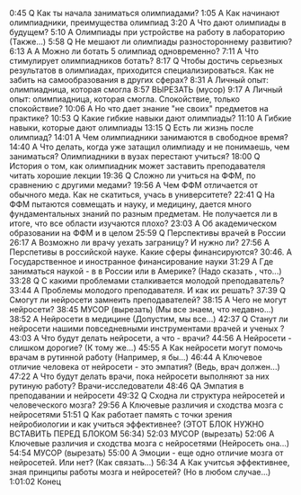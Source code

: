 0:45 Q Как ты начала заниматься олимпиадами?
1:05 A Как начинают олимпиадники, преимущества олимпиад
3:20 A Что дают олимпиады в будущем?
5:10 A Олимпиады при устройстве на работу в лабораторию (Также...)
5:58 Q Не мешают ли олимпиады разностороннему развитию?
6:13 A A Можно ли ботать 5 олимпиад одновременно?
7:11 A Что стимулирует олимпиадников ботать?
8:17 Q Чтобы достичь серьезных результатов в олимпиадах, приходится специализироваться. Как не забить на самообразования в других сферах?
8:31 A Личный опыт: олимпиадница, которая смогла
8:57 ВЫРЕЗАТЬ (мусор)
9:17 A Личный опыт: олимпиадница, которая смогла. Спокойствие, только спокойствие?
10:06 A Но что дает знание "не своих" предметов на практике?
10:53 Q Какие гибкие навыки дают олимпиады?
11:10 A Гибкие навыки, которые дают олимпиады
13:15 Q Есть ли жизнь после олимпиад?
14:01 A Чем олимпиадники занимаются в свободное время?
14:40 A Что делать, когда уже затащил олимпиаду и не понимаешь, чем заниматься? Олимпиадники в вузах перестают учиться?
18:00 Q История о том, как олимпиадник может заставить преподавателя читать хорошие лекции
19:36 Q Сложно ли учиться на ФФМ, по сравнению с другими медами?
19:56 A Чем ФФМ отличается от обычного меда. Как не скатиться, учась в университете?
22:41 Q На ФФМ пытаются совмещать и науку, и медицину, дается много фундаментальных знаний по разным предметам. Не получается ли в итоге, что все области изучаются плохо?
23:03 A Об академическом образовании на ФФМ и в целом
25:59 Q Перспективы врачей в России
26:17 A Возможно ли врачу уехать заграницу? И нужно ли?
27:56 A Перспетивы в российской науке. Какие сферы финансируются?
30:46. A Государственное и иностранное финансирование науки
31:29 A Где заниматься наукой - в в России или в Америке? (Надо сказать , что...)
33:28 Q С какими проблемами сталкивается молодой преподаватель?
33:44 A Проблемы молодого преподавателя. И как их решать?
37:39 Q Смогут ли нейросети замнеить преподавателей?
38:15 A Чего не могут нейросети?
38:45 МУСОР (вырезать) (Мы все знаем, что недавно...)
38:52 A Нейросети в медицине (Допустим, мы все...)
42:37 Q Станут ли нейросети нашими повседневными инструментами врачей и ученых ?
43:03 A Что будут делать нейросети, а что - врачи?
44:56 A Нейросети - слишком дорогие? (К тому же...)
45:55 A Как нейросети могут помочь врачам в рутинной работу (Например, я бы...)
46:44 A Ключевое отличие человека от нейросети - это эмпатия? (Ведь, врач должен...)
47:22 A Что будут делать врачи, пока нейросети выполняют за них рутиную работу? Врачи-исследователи
48:46 QA Эмпатия в преподавании и нейросети
49:32 Q Сходна ли структура нейросетей и человеческого мозга?
29:56 A Ключевые различия и сходства мозга с нейросетями
51:51 Q Как работает память с точки зрения нейробиологии и как учиться эффективнее? (ЭТОТ БЛОК НУЖНО ВСТАВИТЬ ПЕРЕД БЛОКОМ 56:34)
52:03 МУСОР (вырезать)
52:06 A Ключевые различия и сходства мозга с нейросетями (Нейросеть она...)
54:54 МУСОР (вырезать)
55:00 A Эмоции - еще одно отличие мозга от нейросетей. Или нет? (Как связать...)
56:34 A Как учитсья эффективнее, зная принципы работы мозга и нейросетей? (Но в любом случае...)
1:01:02 Конец
